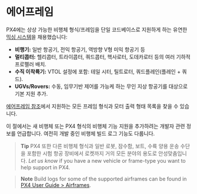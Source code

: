 # 에어프레임

PX4에는 상상 가능한 비행체 형식/프레임을 단일 코드베이스로 지원하게 하는 유연한 [믹싱 시스템](../concept/mixing.md)을 채용했습니다:

* **비행기:** 일반 항공기, 전익 항공기, 역방향 V형 미익 항공기 등 
* **멀티콥터:** 헬리콥터, 트라이콥터, 쿼드콥터, 헥사로터, 도데카로터 등의 여러 기하적 프로펠러 배치.
* **수직 이착륙기:** VTOL 설정에 포함: 테일 시터, 틸트로터, 쿼드플레인(플레인 + 쿼드).
* **UGVs/Rovers:** 수동, 임무기반 제어를 가능케 하는 무인 지상 항공기를 대상으로 기본 지원 추가.

[에어프레임 참조](../airframes/airframe_reference.md)에서 지원하는 모든 프레임 형식과 모터 출력 형태 목록을 찾을 수 있습니다.

이 절에서는 새 비행체 또는 PX4 형식의 비행체 기능 지원을 추가하려는 개발자 관련 정보를 언급합니다. 여전히 개발 중인 비행체 빌드 로그 기능도 다룹니다.

> **Tip** PX4 또한 다른 비행체 형식과 일반 로봇, 잠수함, 보트, 수륙 양용 운송 수단을 포함한 시험 항공 장비에서 로켓까지 거의 모든 분야의 용도로 안성맞춤입니다. *Let us know* if you have a new vehicle or frame-type you want to help support in PX4.

<span></span>

> **Note** Build logs for some of the supported airframes can be found in [PX4 User Guide > Airframes](https://docs.px4.io/master/en/airframes/).